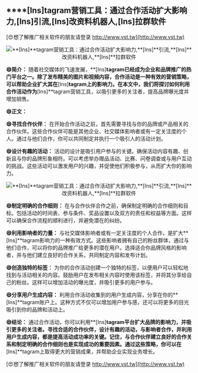 ## ****[Ins]**tagram营销工具：通过合作活动扩大影响力,**[Ins]**引流,**[Ins]**改资料机器人,**[Ins]**拉群软件**

[😍想了解推广相关软件的朋友请登录 http://www.vst.tw](http://www.vst.tw)

 <center><img src="https://vst.tw/MP4/tuiguang/png/3.png" alt="**[Ins]**tagram营销工具：通过合作活动扩大影响力,**[Ins]**引流,**[Ins]**改资料机器人,**[Ins]**拉群软件"></center>

**😄简介：**
随着社交媒体的飞速发展，**[Ins]**tagram已经成为企业和品牌推广的热门平台之一。除了发布精美的图片和视频内容，合作活动是一种有效的营销策略，可以帮助企业扩大其在**[Ins]**tagram上的影响力。在本文中，我们将探讨如何利用合作活动作为**[Ins]**tagram营销工具，以吸引更多的关注者，提高品牌曝光度并增加销售。

**😄正文：**

**😄寻找合作伙伴：**
在开始合作活动之前，首先需要寻找与你的品牌或产品相关的合作伙伴。这些合作伙伴可能是其他企业、社交媒体影响者或有一定关注度的个人。通过与他们合作，你可以共同制定并执行一个吸引人的活动计划。

**😄设计有趣的活动：**
活动的设计是吸引用户参与的关键。确保活动内容有趣、创新且与你的品牌形象相符。可以考虑举办赠品活动、比赛、问卷调查或与用户互动的挑战。这些活动可以激发用户的兴趣，并促使他们积极参与，从而扩大你的影响力。

 <center><img src="https://vst.tw/MP4/tuiguang/png/5.png" alt="**[Ins]**tagram营销工具：通过合作活动扩大影响力,**[Ins]**引流,**[Ins]**改资料机器人,**[Ins]**拉群软件"></center>

**😄制定明确的合作细则：**
在与合作伙伴合作之前，确保制定明确的合作细则和目标。包括活动的时间表、参与条件、奖品设置以及双方的责任和权益等方面。这样可以确保合作流程的顺利进行，并避免潜在的纠纷。

**😄利用影响者的力量：**
与社交媒体影响者或有一定关注度的个人合作，是扩大**[Ins]**tagram影响力的一种有效方式。这些影响者拥有自己的粉丝群体，通过与他们合作，可以将你的品牌推广给更多的潜在用户。选择适合你品牌风格的影响者，并与他们建立良好的合作关系，共同制定内容和发布计划。

**😄创造独特的标签：**
为你的合作活动创建一个独特的标签，以便用户可以轻松地找到与活动相关的内容。鼓励用户在发布相关内容时使用该标签，并将其分享给自己的粉丝。这样可以增加活动的曝光度，并吸引更多的用户参与。

**😄分享用户生成内容：**
利用合作活动收集到的用户生成内容，分享在你的**[Ins]**tagram账户上。这种方式不仅可以增加用户参与感，还可以将更多的目光吸引到你的品牌和活动上。

**😄结论：**
通过合作活动，你可以利用**[Ins]**tagram平台扩大品牌的影响力，并吸引更多的关注者。寻找合适的合作伙伴，设计有趣的活动，与影响者合作，并利用用户生成内容，都是提高活动成功率的关键。记住，与合作伙伴建立良好的合作关系和制定明确的合作细则也是实现成功的重要因素。通过这些策略，你可以在**[Ins]**tagram上取得更大的营销成果，并帮助企业实现业务增长。

[😍想了解推广相关软件的朋友请登录 http://www.vst.tw](http://www.vst.tw)



